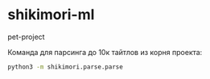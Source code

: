 # shikimori-ml
pet-project

Команда для парсинга до 10к тайтлов из корня проекта: 
```sh
python3 -m shikimori.parse.parse
```